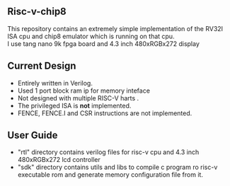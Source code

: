 ## Risc-v-chip8 
This repository contains an extremely simple implementation of the RV32I ISA cpu and chip8 emulator which is running on that cpu.<br/>
I use tang nano 9k fpga board and 4.3 inch 480xRGBx272 display

## Current Design
- Entirely written in Verilog.
- Used 1 port block ram ip for memory inteface
- Not designed with multiple RISC-V harts .
- The privileged ISA is **not** implemented.
- FENCE, FENCE.I and CSR instructions are not implemented.
 
## User Guide
- "rtl" directory contains verilog files for risc-v cpu and 4.3 inch 480xRGBx272 lcd controller
- "sdk" directory contains utils and libs to compile c program ro risc-v executable rom and generate memory configuration file from it.


 
